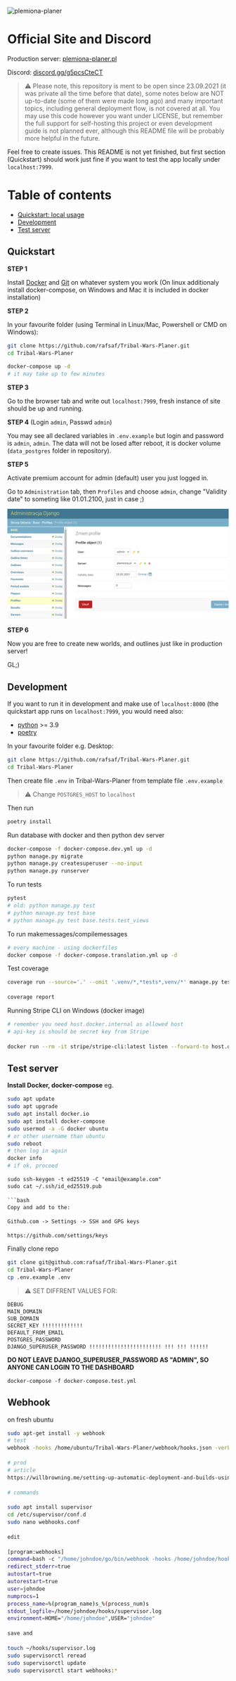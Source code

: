 ![plemiona-planer](https://plemiona-planer.pl/static/images/background.jpg)

# Official Site and Discord

Production server: [plemiona-planer.pl](https://plemiona-planer.pl/en/)

Discord: [discord.gg/g5pcsCteCT](https://discord.gg/g5pcsCteCT)

> :warning: Please note, this repository is ment to be open since 23.09.2021 (it was private all the time before that date), some notes below are NOT up-to-date (some of them were made long ago) and many important topics, including general deployment flow, is not covered at all. You may use this code however you want under LICENSE, but remember the full support for self-hosting this project or even development guide is not planned ever, although this README file will be probably more helpful in the future. 

Feel free to create issues. This README is not yet finished, but first section (Quickstart) should work just fine if you want to test the app locally under `localhost:7999`.

# Table of contents

- [Quickstart: local usage](#quickstart)
- [Development](#development)
- [Test server](#test-server)


## Quickstart

**STEP 1**

Install [Docker](https://www.docker.com/get-started) and [Git](https://git-scm.com/) on whatever system you work (On linux additionaly install docker-compose, on Windows and Mac it is included in docker installation)

**STEP 2**

In your favourite folder (using Terminal in Linux/Mac, Powershell or CMD on Windows):

```bash
git clone https://github.com/rafsaf/Tribal-Wars-Planer.git
cd Tribal-Wars-Planer

```

```bash
docker-compose up -d
# it may take up to few minutes
```

**STEP 3**

Go to the browser tab and write out `localhost:7999`, fresh instance of site should be up and running.

**STEP 4** (Login `admin`, Passwd `admin`)

You may see all declared variables in `.env.example` but login and password is `admin`, `admin`. The data will not be losed after reboot, it is docker volume (`data_postgres` folder in repository).

**STEP 5**

Activate premium account for admin (default) user you just logged in.

Go to `Administration` tab, then `Profiles` and choose `admin`, change "Validity date" to someting like 01.01.2100, just in case ;)

![image](./images/admin_profile.png)

**STEP 6**

Now you are free to create new worlds, and outlines just like in production server!

GL;)



## Development

If you want to run it in development and make use of `localhost:8000` (the quickstart app runs on `localhost:7999`, you would need also:


- [python](https://www.python.org/downloads/) >= 3.9
- [poetry](https://python-poetry.org/)

In your favourite folder e.g. Desktop:

```bash
git clone https://github.com/rafsaf/Tribal-Wars-Planer.git
cd Tribal-Wars-Planer

```

Then create file `.env` in Tribal-Wars-Planer from template file `.env.example`

> :warning: Change `POSTGRES_HOST` to `localhost`

Then run

```bash
poetry install
```

Run database with docker and then python dev server

```bash
docker-compose -f docker-compose.dev.yml up -d
python manage.py migrate
python manage.py createsuperuser --no-input
python manage.py runserver
```

To run tests

```bash
pytest
# old: python manage.py test
# python manage.py test base
# python manage.py test base.tests.test_views
```

To run makemessages/compilemessages

```bash
# every machine - using dockerfiles
docker compose -f docker-compose.translation.yml up -d

```

Test coverage

```bash
coverage run --source='.' --omit '.venv/*,*tests*,venv/*' manage.py test

coverage report
```

Running Stripe CLI on Windows (docker image)

```bash
# remember you need host.docker.internal as allowed host
# api-key is should be secret key from Stripe

docker run --rm -it stripe/stripe-cli:latest listen --forward-to host.docker.internal:8000/en/api/stripe-webhook/ --skip-verify --api-key sk_test_51IunwoIUoiUFYBGtpnRVBVro4iqXG8pndlUlpeBd1qbMNC9U7I0u6eQuCVjJdWMQoOpJhpyrztp2kUZSHMfi29Zh00TT5Q8yyL
```

## Test server

**Install Docker, docker-compose** eg.

```bash
sudo apt update
sudo apt upgrade
sudo apt install docker.io
sudo apt install docker-compose
sudo usermod -a -G docker ubuntu
# or other username than ubuntu
sudo reboot
# then log in again
docker info
# if ok, proceed
```

````
sudo ssh-keygen -t ed25519 -C "email@example.com"
sudo cat ~/.ssh/id_ed25519.pub

```bash
Copy and add to the:

Github.com -> Settings -> SSH and GPG keys

https://github.com/settings/keys

````

Finally clone repo

```bash
git clone git@github.com:rafsaf/Tribal-Wars-Planer.git
cd Tribal-Wars-Planer
cp .env.example .env
```

> :warning: SET DIFFRENT VALUES FOR:

```
DEBUG
MAIN_DOMAIN
SUB_DOMAIN
SECRET_KEY !!!!!!!!!!!!!
DEFAULT_FROM_EMAIL
POSTGRES_PASSWORD
DJANGO_SUPERUSER_PASSWORD !!!!!!!!!!!!!!!!!!!!!!! !!! !!! !!!!!!
```

**DO NOT LEAVE DJANGO_SUPERUSER_PASSWORD AS "ADMIN", SO ANYONE CAN LOGIN TO THE DASHBOARD**


```
docker-compose -f docker-compose.test.yml
```


## Webhook

on fresh ubuntu

```bash
sudo apt-get install -y webhook
# test
webhook -hooks /home/ubuntu/Tribal-Wars-Planer/webhook/hooks.json -verbose -hotreload

# prod
# article
https://willbrowning.me/setting-up-automatic-deployment-and-builds-using-webhooks/

# commands

sudo apt install supervisor
cd /etc/supervisor/conf.d
sudo nano webhooks.conf

edit

[program:webhooks]
command=bash -c "/home/johndoe/go/bin/webhook -hooks /home/johndoe/hooks/hooks.json -ip '<YOUR-SERVER-IP>' -verbose"
redirect_stderr=true
autostart=true
autorestart=true
user=johndoe
numprocs=1
process_name=%(program_name)s_%(process_num)s
stdout_logfile=/home/johndoe/hooks/supervisor.log
environment=HOME="/home/johndoe",USER="johndoe"

save and

touch ~/hooks/supervisor.log
sudo supervisorctl reread
sudo supervisorctl update
sudo supervisorctl start webhooks:*
```